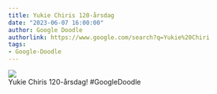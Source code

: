 ```yaml
---
title: Yukie Chiris 120-årsdag
date: "2023-06-07 16:00:00"
author: Google Doodle
authorlink: https://www.google.com/search?q=Yukie%20Chiri
tags:
- Google-Doodle
---
```

<img src="https://www.google.com/logos/doodles/2023/yukie-chiris-120th-birthday-6753651837110050-l.png" referrerpolicy="no-referrer"><br>Yukie Chiris 120-årsdag! #GoogleDoodle